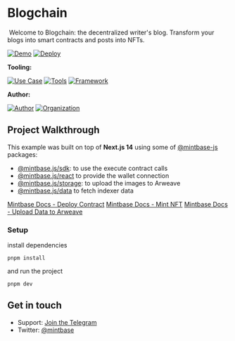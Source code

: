 # Blogchain
<img src="https://i.imgur.com/oAVyr9o.png" alt="cover_image" width="0" />
Welcome to Blogchain: the decentralized writer's blog. Transform your blogs into smart contracts and posts into NFTs.

[![Demo](https://img.shields.io/badge/Demo-Visit%20Demo-brightgreen)](https://blogchain.mintbase.xyz/)
[![Deploy](https://img.shields.io/badge/Deploy-on%20Vercel-blue)](https://vercel.com/new/clone?repository-url=https%3A%2F%2Fgithub.com%2FMintbase%2Ftemplates%2Ftree%2Fmain%2Fblogchain)

**Tooling:**

[![Use Case](https://img.shields.io/badge/Use%20Case-Blog-blue)](#)
[![Tools](https://img.shields.io/badge/Tools-@mintbase.js/sdk%2C@mintbase.js/react%2C@mintbase.js/data%2C%20Arweave%2C%20Mintbase%20Wallet-blue)](#)
[![Framework](https://img.shields.io/badge/Framework-Next.js%2014-blue)](#)

**Author:**

[![Author](https://img.shields.io/twitter/follow/sainthiago_?style=social&logo=twitter)](https://twitter.com/sainthiago_) [![Organization](https://img.shields.io/badge/Mintbase-blue)](https://www.mintbase.xyz)

## Project Walkthrough

This example was built on top of **Next.js 14** using some of [@mintbase-js](https://github.com/Mintbase/mintbase-js) packages:

- [@mintbase.js/sdk](https://github.com/Mintbase/mintbase-js/tree/beta/packages/sdk): to use the execute contract calls
- [@mintbase.js/react](https://github.com/Mintbase/mintbase-js/tree/beta/packages/react) to provide the wallet connection
- [@mintbase.js/storage](https://github.com/Mintbase/mintbase-js/tree/beta/packages/sdk): to upload the images to Arweave
- [@mintbase.js/data](https://github.com/Mintbase/mintbase-js/tree/beta/packages/data) to fetch indexer data

[Mintbase Docs - Deploy Contract](https://docs.mintbase.xyz/dev/mintbase-sdk-ref/sdk/deploycontract)
[Mintbase Docs - Mint NFT](https://docs.mintbase.xyz/dev/mintbase-sdk-ref/sdk/mint)
[Mintbase Docs - Upload Data to Arweave](https://docs.mintbase.xyz/dev/mintbase-sdk-ref/storage)

### Setup
install dependencies
```
pnpm install
```
and 
run the project
```
pnpm dev
```

## Get in touch

- Support: [Join the Telegram](https://tg.me/mintdev)
- Twitter: [@mintbase](https://twitter.com/mintbase)


<img src="https://i.imgur.com/RKTNOxn.png" alt="detail_image" width="0" />
